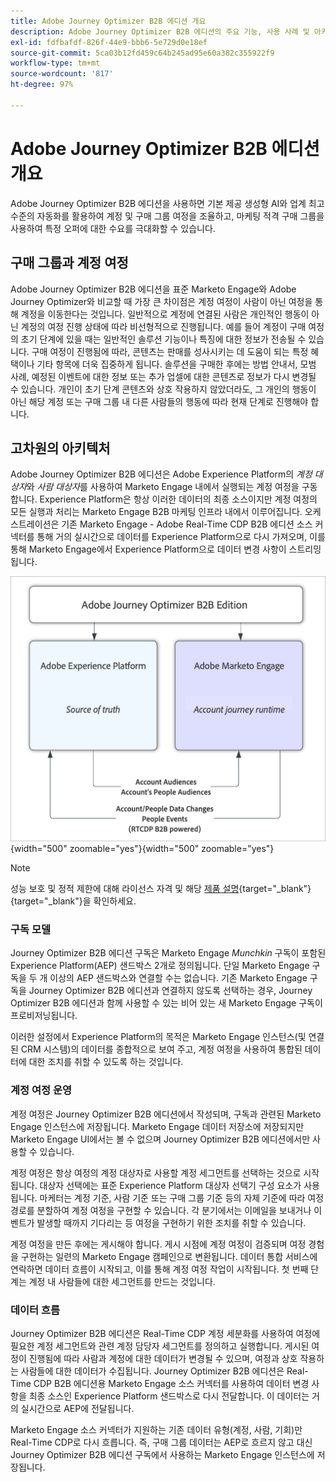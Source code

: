 ```yaml
---
title: Adobe Journey Optimizer B2B 에디션 개요
description: Adobe Journey Optimizer B2B 에디션의 주요 기능, 사용 사례 및 아키텍처를 살펴봅니다.
exl-id: fdfbafdf-826f-44e9-bbb6-5e729d0e18ef
source-git-commit: 5ca03b12fd459c64b245ad95e60a382c355922f9
workflow-type: tm+mt
source-wordcount: '817'
ht-degree: 97%

---
```


# Adobe Journey Optimizer B2B 에디션 개요

Adobe Journey Optimizer B2B 에디션을 사용하면 기본 제공 생성형 AI와 업계 최고 수준의 자동화를 활용하여 계정 및 구매 그룹 여정을 조율하고, 마케팅 적격 구매 그룹을 사용하여 특정 오퍼에 대한 수요를 극대화할 수 있습니다.

## 구매 그룹과 계정 여정

Adobe Journey Optimizer B2B 에디션을 표준 Marketo Engage와 Adobe Journey Optimizer와 비교할 때 가장 큰 차이점은 계정 여정이 사람이 아닌 여정을 통해 계정을 이동한다는 것입니다. 일반적으로 계정에 연결된 사람은 개인적인 행동이 아닌 계정의 여정 진행 상태에 따라 비선형적으로 진행됩니다. 예를 들어 계정이 구매 여정의 초기 단계에 있을 때는 일반적인 솔루션 기능이나 특징에 대한 정보가 전송될 수 있습니다. 구매 여정이 진행됨에 따라, 콘텐츠는 판매를 성사시키는 데 도움이 되는 특정 혜택이나 기타 항목에 더욱 집중하게 됩니다. 솔루션을 구매한 후에는 방법 안내서, 모범 사례, 예정된 이벤트에 대한 정보 또는 추가 업셀에 대한 콘텐츠로 정보가 다시 변경될 수 있습니다. 개인이 초기 단계 콘텐츠와 상호 작용하지 않았더라도, 그 개인의 행동이 아닌 해당 계정 또는 구매 그룹 내 다른 사람들의 행동에 따라 현재 단계로 진행해야 합니다.

## 고차원의 아키텍처

Adobe Journey Optimizer B2B 에디션은 Adobe Experience Platform의 _계정 대상자_&#x200B;와 _사람 대상자_&#x200B;를 사용하여 Marketo Engage 내에서 실행되는 계정 여정을 구동합니다. Experience Platform은 항상 이러한 데이터의 최종 소스이지만 계정 여정의 모든 실행과 처리는 Marketo Engage B2B 마케팅 인프라 내에서 이루어집니다. 오케스트레이션은 기존 Marketo Engage - Adobe Real-Time CDP B2B 에디션 소스 커넥터를 통해 거의 실시간으로 데이터를 Experience Platform으로 다시 가져오며, 이를 통해 Marketo Engage에서 Experience Platform으로 데이터 변경 사항이 스트리밍됩니다.

![높은 수준의 데이터 아키텍처](./assets/high-level-data-architecture.png){width="500" zoomable="yes"}{width=&quot;500&quot; zoomable=&quot;yes&quot;}

>[!NOTE]
>
>성능 보호 및 정적 제한에 대해 라이선스 자격 및 해당 [제품 설명](https://helpx.adobe.com/kr/legal/product-descriptions/adobe-journey-optimizer-b2b.html){target="_blank"}{target=&quot;_blank&quot;}을 확인하세요.

### 구독 모델

Journey Optimizer B2B 에디션 구독은 Marketo Engage _Munchkin_ 구독이 포함된 Experience Platform(AEP) 샌드박스 2개로 정의됩니다. 단일 Marketo Engage 구독을 두 개 이상의 AEP 샌드박스와 연결할 수는 없습니다. 기존 Marketo Engage 구독을 Journey Optimizer B2B 에디션과 연결하지 않도록 선택하는 경우, Journey Optimizer B2B 에디션과 함께 사용할 수 있는 비어 있는 새 Marketo Engage 구독이 프로비저닝됩니다.

이러한 설정에서 Experience Platform의 목적은 Marketo Engage 인스턴스(및 연결된 CRM 시스템)의 데이터를 종합적으로 보여 주고, 계정 여정을 사용하여 통합된 데이터에 대한 조치를 취할 수 있도록 하는 것입니다.

### 계정 여정 운영

계정 여정은 Journey Optimizer B2B 에디션에서 작성되며, 구독과 관련된 Marketo Engage 인스턴스에 저장됩니다. Marketo Engage 데이터 저장소에 저장되지만 Marketo Engage UI에서는 볼 수 없으며 Journey Optimizer B2B 에디션에서만 사용할 수 있습니다.

계정 여정은 항상 여정의 계정 대상자로 사용할 계정 세그먼트를 선택하는 것으로 시작됩니다. 대상자 선택에는 표준 Experience Platform 대상자 선택기 구성 요소가 사용됩니다. 마케터는 계정 기준, 사람 기준 또는 구매 그룹 기준 등의 자체 기준에 따라 여정 경로를 분할하여 계정 여정을 구현할 수 있습니다. 각 분기에서는 이메일을 보내거나 이벤트가 발생할 때까지 기다리는 등 여정을 구현하기 위한 조치를 취할 수 있습니다.

계정 여정을 만든 후에는 게시해야 합니다. 게시 시점에 계정 여정이 검증되며 여정 경험을 구현하는 일련의 Marketo Engage 캠페인으로 변환됩니다. 데이터 통합 서비스에 연락하면 데이터 흐름이 시작되고, 이를 통해 계정 여정 작업이 시작됩니다. 첫 번째 단계는 계정 내 사람들에 대한 세그먼트를 만드는 것입니다.

### 데이터 흐름

Journey Optimizer B2B 에디션은 Real-Time CDP 계정 세분화를 사용하여 여정에 필요한 계정 세그먼트와 관련 계정 담당자 세그먼트를 정의하고 실행합니다. 게시된 여정이 진행됨에 따라 사람과 계정에 대한 데이터가 변경될 수 있으며, 여정과 상호 작용하는 사람들에 대한 데이터가 수집됩니다. Journey Optimizer B2B 에디션은 Real-Time CDP B2B 에디션용 Marketo Engage 소스 커넥터를 사용하여 데이터 변경 사항을 최종 소스인 Experience Platform 샌드박스로 다시 전달합니다. 이 데이터는 거의 실시간으로 AEP에 전달됩니다.

Marketo Engage 소스 커넥터가 지원하는 기존 데이터 유형(계정, 사람, 기회)만 Real-Time CDP로 다시 흐릅니다. 즉, 구매 그룹 데이터는 AEP로 흐르지 않고 대신 Journey Optimizer B2B 에디션 구독에서 사용하는 Marketo Engage 인스턴스에 저장됩니다.
